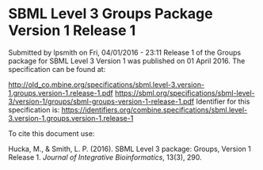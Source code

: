 # SBML Level 3 Groups Package Version 1 Release 1
Submitted by lpsmith on Fri, 04/01/2016 - 23:11
Release 1 of the Groups package for SBML Level 3 Version 1 was published on 01 April 2016. The specification can be found at:

http://old_co.mbine.org/specifications/sbml.level-3.version-1.groups.version-1.release-1.pdf
https://sbml.org/specifications/sbml-level-3/version-1/groups/sbml-groups-version-1-release-1.pdf
Identifier for this specification is: https://identifiers.org/combine.specifications/sbml.level-3.version-1.groups.version-1.release-1

To cite this document use:

Hucka, M., & Smith, L. P. (2016). SBML Level 3 package: Groups, Version 1 Release 1. _Journal of Integrative Bioinformatics_, 13(3), 290.
